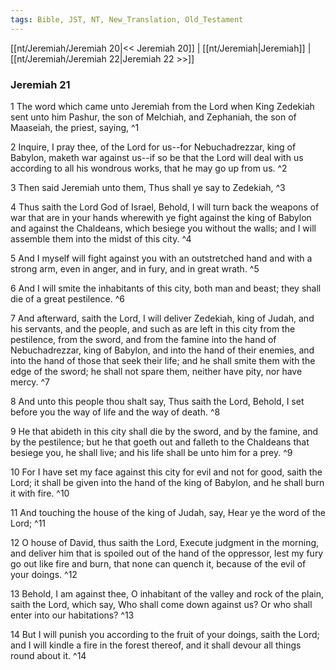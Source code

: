 ```yaml
---
tags: Bible, JST, NT, New_Translation, Old_Testament
---
```


[[nt/Jeremiah/Jeremiah 20|<< Jeremiah 20]] | [[nt/Jeremiah|Jeremiah]] | [[nt/Jeremiah/Jeremiah 22|Jeremiah 22 >>]]

### Jeremiah 21

1 The word which came unto Jeremiah from the Lord when King Zedekiah sent unto him Pashur, the son of Melchiah, and Zephaniah, the son of Maaseiah, the priest, saying,  ^1

2 Inquire, I pray thee, of the Lord for us\--for Nebuchadrezzar, king of Babylon, maketh war against us\--if so be that the Lord will deal with us according to all his wondrous works, that he may go up from us.  ^2

3 Then said Jeremiah unto them, Thus shall ye say to Zedekiah,  ^3

4 Thus saith the Lord God of Israel, Behold, I will turn back the weapons of war that are in your hands wherewith ye fight against the king of Babylon and against the Chaldeans, which besiege you without the walls; and I will assemble them into the midst of this city.  ^4

5 And I myself will fight against you with an outstretched hand and with a strong arm, even in anger, and in fury, and in great wrath.  ^5

6 And I will smite the inhabitants of this city, both man and beast; they shall die of a great pestilence.  ^6

7 And afterward, saith the Lord, I will deliver Zedekiah, king of Judah, and his servants, and the people, and such as are left in this city from the pestilence, from the sword, and from the famine into the hand of Nebuchadrezzar, king of Babylon, and into the hand of their enemies, and into the hand of those that seek their life; and he shall smite them with the edge of the sword; he shall not spare them, neither have pity, nor have mercy.  ^7

8 And unto this people thou shalt say, Thus saith the Lord, Behold, I set before you the way of life and the way of death.  ^8

9 He that abideth in this city shall die by the sword, and by the famine, and by the pestilence; but he that goeth out and falleth to the Chaldeans that besiege you, he shall live; and his life shall be unto him for a prey.  ^9

10 For I have set my face against this city for evil and not for good, saith the Lord; it shall be given into the hand of the king of Babylon, and he shall burn it with fire.  ^10

11 And touching the house of the king of Judah, say, Hear ye the word of the Lord;  ^11

12 O house of David, thus saith the Lord, Execute judgment in the morning, and deliver him that is spoiled out of the hand of the oppressor, lest my fury go out like fire and burn, that none can quench it, because of the evil of your doings.  ^12

13 Behold, I am against thee, O inhabitant of the valley and rock of the plain, saith the Lord, which say, Who shall come down against us? Or who shall enter into our habitations?  ^13

14 But I will punish you according to the fruit of your doings, saith the Lord; and I will kindle a fire in the forest thereof, and it shall devour all things round about it.  ^14

 
